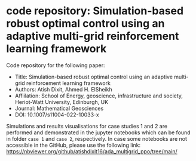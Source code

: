 # code repository: Simulation-based robust optimal control using an adaptive multi-grid reinforcement learning framework
Code repository for the following paper: 

- Title: Simulation-based robust optimal control using an adaptive multi-grid reinforcement learning framework
- Authors: Atish Dixit, Ahmed H. ElSheikh
- Affiilation: School of Energy, geoscience, infrastructure and society, Heriot-Watt University, Edinburgh, UK
- Journal: Mathematical Geosciences
- DOI: 10.1007/s11004-022-10033-x

Simulations and results visualisations for case studies 1 and 2 are performed and demonstrated in the jupyter notebooks which can be found in folder `case 1` and `case 2`, respectively.
In case some notebooks are not accessible in the GitHub, please use the following link: https://nbviewer.org/github/atishdixit16/ada_multigrid_ppo/tree/main/


